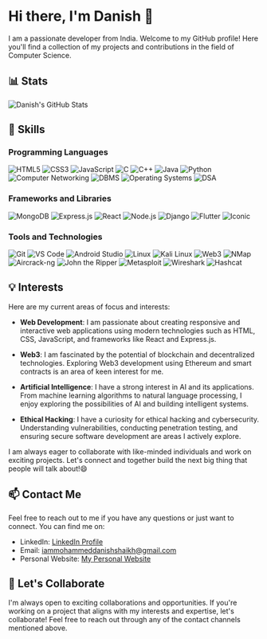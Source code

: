 # Hi there, I'm Danish 👋

I am a passionate developer from India. Welcome to my GitHub profile! Here you'll find a collection of my projects and contributions in the field of Computer Science. 

## 📊 Stats

![Danish's GitHub Stats](https://github-readme-stats.vercel.app/api?username=daanishhshaikh&show_icons=true&theme=tokyonight)
<!-- ![Top Langs](https://github-readme-stats.vercel.app/api/top-langs/?username=daanishhshaikh&layout=compact) -->

## 🌱 Skills

### Programming Languages
![HTML5](https://img.shields.io/badge/-HTML5-E34F26?style=flat-square&logo=html5&logoColor=white&color=E34F26&logoWidth=20)
![CSS3](https://img.shields.io/badge/-CSS3-1572B6?style=flat-square&logo=css3&logoColor=white&color=1572B6&logoWidth=20)
![JavaScript](https://img.shields.io/badge/-JavaScript-F7DF1E?style=flat-square&logo=javascript&logoColor=black&color=F7DF1E&logoWidth=20)
![C](https://img.shields.io/badge/-C-A8B9CC?style=flat-square&logo=c&logoColor=white&color=A8B9CC&logoWidth=20)
![C++](https://img.shields.io/badge/-C++-00599C?style=flat-square&logo=c%2B%2B&logoColor=white&color=00599C&logoWidth=20)
![Java](https://img.shields.io/badge/-Java-007396?style=flat-square&logo=java&logoColor=white&color=007396&logoWidth=20)
![Python](https://img.shields.io/badge/-Python-3776AB?style=flat-square&logo=python&logoColor=white&color=3776AB&logoWidth=20)
![Computer Networking](https://img.shields.io/badge/-Computer%20Networking-00BFFF?style=flat-square&logo=network&logoColor=white&color=00BFFF&logoWidth=20)
![DBMS](https://img.shields.io/badge/-DBMS-FFA500?style=flat-square&logo=database&logoColor=white&color=FFA500&logoWidth=20)
![Operating Systems](https://img.shields.io/badge/-Operating%20Systems-000000?style=flat-square&logo=linux&logoColor=white&color=000000&logoWidth=20)
![DSA](https://img.shields.io/badge/-DSA-FF6F00?style=flat-square&logo=algorithm&logoColor=white&color=FF6F00&logoWidth=20)

### Frameworks and Libraries
![MongoDB](https://img.shields.io/badge/-MongoDB-47A248?style=flat-square&logo=mongodb&logoColor=white&color=47A248&logoWidth=20)
![Express.js](https://img.shields.io/badge/-Express.js-000000?style=flat-square&logo=express&logoColor=white&color=000000&logoWidth=20)
![React](https://img.shields.io/badge/-React-61DAFB?style=flat-square&logo=react&logoColor=black&color=61DAFB&logoWidth=20)
![Node.js](https://img.shields.io/badge/-Node.js-339933?style=flat-square&logo=node.js&logoColor=white&color=339933&logoWidth=20)
![Django](https://img.shields.io/badge/-Django-092E20?style=flat-square&logo=django&logoColor=white&color=092E20&logoWidth=20)
![Flutter](https://img.shields.io/badge/-Flutter-02569B?style=flat-square&logo=flutter&logoColor=white&color=02569B&logoWidth=20)
![Iconic](https://img.shields.io/badge/-Iconic-FF6F39?style=flat-square&logo=iconic&logoColor=white&color=FF6F39&logoWidth=20)

### Tools and Technologies
![Git](https://img.shields.io/badge/-Git-F05032?style=flat-square&logo=git&logoColor=white&color=F05032&logoWidth=20)
![VS Code](https://img.shields.io/badge/-VS%20Code-007ACC?style=flat-square&logo=visual-studio-code&logoColor=white&color=007ACC&logoWidth=20)
![Android Studio](https://img.shields.io/badge/-Android%20Studio-3DDC84?style=flat-square&logo=android-studio&logoColor=white&color=3DDC84&logoWidth=20)
![Linux](https://img.shields.io/badge/-Linux-FCC624?style=flat-square&logo=linux&logoColor=black&color=FCC624&logoWidth=20)
![Kali Linux](https://img.shields.io/badge/-Kali%20Linux-557C94?style=flat-square&logo=kali-linux&logoColor=white&color=557C94&logoWidth=20)
![Web3](https://img.shields.io/badge/-Web3-F16822?style=flat-square&logo=ethereum&logoColor=white&color=F16822&logoWidth=20)
![NMap](https://img.shields.io/badge/-NMap-000000?style=flat-square&logo=nmap&logoColor=white&color=000000&logoWidth=20)
![Aircrack-ng](https://img.shields.io/badge/-Aircrack--ng-1F8ACB?style=flat-square&logo=aircrack-ng&logoColor=white&color=1F8ACB&logoWidth=20)
![John the Ripper](https://img.shields.io/badge/-John%20the%20Ripper-262626?style=flat-square&logo=john-the-ripper&logoColor=white&color=262626&logoWidth=20)
![Metasploit](https://img.shields.io/badge/-Metasploit-DC382D?style=flat-square&logo=metasploit&logoColor=white&color=DC382D&logoWidth=20)
![Wireshark](https://img.shields.io/badge/-Wireshark-1679A7?style=flat-square&logo=wireshark&logoColor=white&color=1679A7&logoWidth=20)
![Hashcat](https://img.shields.io/badge/-Hashcat-2E3440?style=flat-square&logo=hashcat&logoColor=white&color=2E3440&logoWidth=20)


## 💡 Interests

Here are my current areas of focus and interests:

- **Web Development**: I am passionate about creating responsive and interactive web applications using modern technologies such as HTML, CSS, JavaScript, and frameworks like React and Express.js.

- **Web3**: I am fascinated by the potential of blockchain and decentralized technologies. Exploring Web3 development using Ethereum and smart contracts is an area of keen interest for me.

- **Artificial Intelligence**: I have a strong interest in AI and its applications. From machine learning algorithms to natural language processing, I enjoy exploring the possibilities of AI and building intelligent systems.

- **Ethical Hacking**: I have a curiosity for ethical hacking and cybersecurity. Understanding vulnerabilities, conducting penetration testing, and ensuring secure software development are areas I actively explore.

I am always eager to collaborate with like-minded individuals and work on exciting projects. Let's connect and together build the next big thing that people will talk about!😄


## 📫 Contact Me

Feel free to reach out to me if you have any questions or just want to connect. You can find me on:
- LinkedIn: [LinkedIn Profile](https://www.linkedin.com/in/mohammed-danish-shaikh-dev/)
- Email: iammohammeddanishshaikh@gmail.com
- Personal Website: [My Personal Website](https://daanishhshaikh.github.io/CV/)

## 🚀 Let's Collaborate

I'm always open to exciting collaborations and opportunities. If you're working on a project that aligns with my interests and expertise, let's collaborate! Feel free to reach out through any of the contact channels mentioned above.

